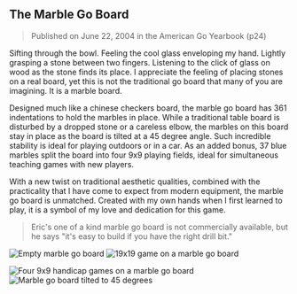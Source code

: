 The Marble Go Board
-------------------

>Published on June 22, 2004 in the American Go Yearbook (p24)

Sifting through the bowl. Feeling the cool glass enveloping my hand. Lightly grasping a stone between two fingers. Listening to the click of glass on wood as the stone finds its place. I appreciate the feeling of placing stones on a real board, yet this is not the traditional go board that many of you are imagining. It is a marble board.

Designed much like a chinese checkers board, the marble go board has 361 indentations to hold the marbles in place. While a traditional table board is disturbed by a dropped stone or a careless elbow, the marbles on this board stay in place as the board is tilted at a 45 degree angle. Such incredible stability is ideal for playing outdoors or in a car. As an added bonus, 37 blue marbles split the board into four 9x9 playing fields, ideal for simultaneous teaching games with new players.

With a new twist on traditional aesthetic qualities, combined with the practicality that I have come to expect from modern equipment, the marble go board is unmatched. Created with my own hands when I first learned to play, it is a symbol of my love and dedication for this game. 

>Eric's one of a kind marble go board is not commercially available, but he says "it's easy to build if you have the right drill bit."

![Empty marble go board](raw/master/images/emptyboard.jpg "Empty board")
![19x19 game on a marble go board](raw/master/images/19x19game.jpg "19x19 game")

![Four 9x9 handicap games on a marble go board](raw/master/images/9x9games.jpg "Four 9x9 handicap games")
![Marble go board tilted to 45 degrees](raw/master/images/slanted.jpg "Tilted to 45 degrees")

